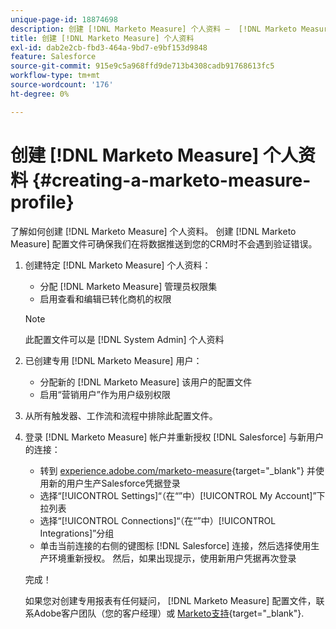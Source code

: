 ```yaml
---
unique-page-id: 18874698
description: 创建 [!DNL Marketo Measure] 个人资料 —  [!DNL Marketo Measure]
title: 创建 [!DNL Marketo Measure] 个人资料
exl-id: dab2e2cb-fbd3-464a-9bd7-e9bf153d9848
feature: Salesforce
source-git-commit: 915e9c5a968ffd9de713b4308cadb91768613fc5
workflow-type: tm+mt
source-wordcount: '176'
ht-degree: 0%

---
```


# 创建 [!DNL Marketo Measure] 个人资料 {#creating-a-marketo-measure-profile}

了解如何创建 [!DNL Marketo Measure] 个人资料。 创建 [!DNL Marketo Measure] 配置文件可确保我们在将数据推送到您的CRM时不会遇到验证错误。

1. 创建特定 [!DNL Marketo Measure] 个人资料：

   * 分配 [!DNL Marketo Measure] 管理员权限集
   * 启用查看和编辑已转化商机的权限

   >[!NOTE]
   >
   >此配置文件可以是 [!DNL System Admin] 个人资料

1. 已创建专用 [!DNL Marketo Measure] 用户：

   * 分配新的 [!DNL Marketo Measure] 该用户的配置文件
   * 启用“营销用户”作为用户级别权限

1. 从所有触发器、工作流和流程中排除此配置文件。
1. 登录 [!DNL Marketo Measure] 帐户并重新授权 [!DNL Salesforce] 与新用户的连接：

   * 转到 [experience.adobe.com/marketo-measure](https://experience.adobe.com/marketo-measure){target="_blank"} 并使用新的用户生产Salesforce凭据登录
   * 选择“[!UICONTROL Settings]“（在“”中）[!UICONTROL My Account]”下拉列表
   * 选择“[!UICONTROL Connections]“（在“”中）[!UICONTROL Integrations]”分组
   * 单击当前连接的右侧的键图标 [!DNL Salesforce] 连接，然后选择使用生产环境重新授权。 然后，如果出现提示，使用新用户凭据再次登录

   完成！

   如果您对创建专用报表有任何疑问， [!DNL Marketo Measure] 配置文件，联系Adobe客户团队（您的客户经理）或 [Marketo支持](https://nation.marketo.com/t5/support/ct-p/Support){target="_blank"}.
